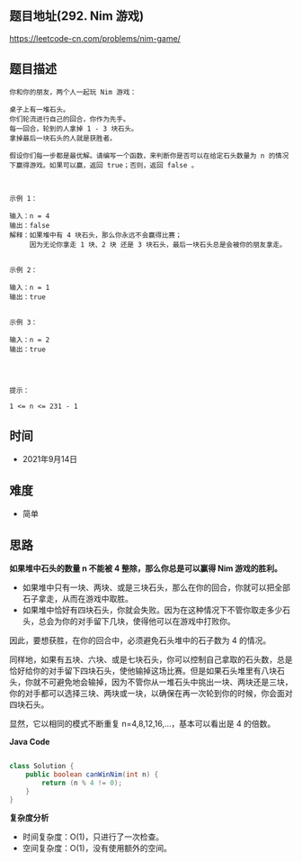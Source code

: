 
## 题目地址(292. Nim 游戏)

https://leetcode-cn.com/problems/nim-game/

## 题目描述

```
你和你的朋友，两个人一起玩 Nim 游戏：

桌子上有一堆石头。
你们轮流进行自己的回合，你作为先手。
每一回合，轮到的人拿掉 1 - 3 块石头。
拿掉最后一块石头的人就是获胜者。

假设你们每一步都是最优解。请编写一个函数，来判断你是否可以在给定石头数量为 n 的情况下赢得游戏。如果可以赢，返回 true；否则，返回 false 。

 

示例 1：

输入：n = 4
输出：false 
解释：如果堆中有 4 块石头，那么你永远不会赢得比赛；
     因为无论你拿走 1 块、2 块 还是 3 块石头，最后一块石头总是会被你的朋友拿走。


示例 2：

输入：n = 1
输出：true


示例 3：

输入：n = 2
输出：true


 

提示：

1 <= n <= 231 - 1
```

## 时间

- 2021年9月14日

## 难度

- 简单

## 思路

**如果堆中石头的数量 n 不能被 4 整除，那么你总是可以赢得 Nim 游戏的胜利。**

- 如果堆中只有一块、两块、或是三块石头，那么在你的回合，你就可以把全部石子拿走，从而在游戏中取胜。
- 如果堆中恰好有四块石头，你就会失败。因为在这种情况下不管你取走多少石头，总会为你的对手留下几块，使得他可以在游戏中打败你。

因此，要想获胜，在你的回合中，必须避免石头堆中的石子数为 4 的情况。

同样地，如果有五块、六块、或是七块石头，你可以控制自己拿取的石头数，总是恰好给你的对手留下四块石头，使他输掉这场比赛。但是如果石头堆里有八块石头，你就不可避免地会输掉，因为不管你从一堆石头中挑出一块、两块还是三块，你的对手都可以选择三块、两块或一块，以确保在再一次轮到你的时候，你会面对四块石头。

显然，它以相同的模式不断重复 n=4,8,12,16,…，基本可以看出是 4 的倍数。

**Java Code**

```java

class Solution {
    public boolean canWinNim(int n) {
        return (n % 4 != 0);
    }
}

```


**复杂度分析**

- 时间复杂度：O(1)，只进行了一次检查。
- 空间复杂度：O(1)，没有使用额外的空间。
